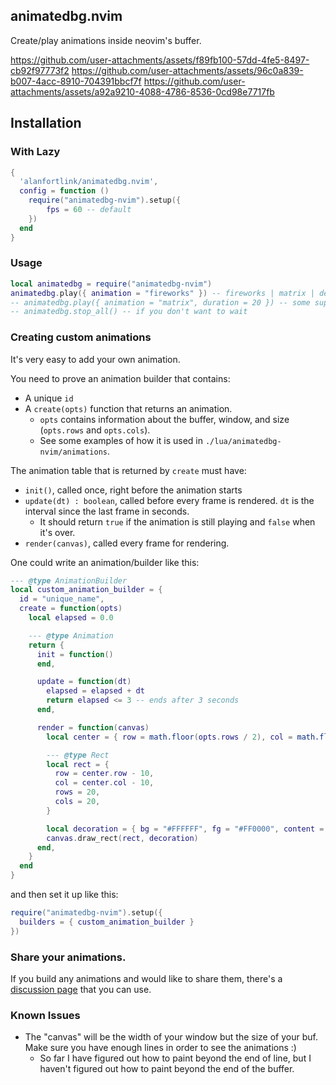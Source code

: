 ## animatedbg.nvim

Create/play animations inside neovim's buffer.

https://github.com/user-attachments/assets/f89fb100-57dd-4fe5-8497-cb92f97773f2
https://github.com/user-attachments/assets/96c0a839-b007-4acc-8910-704391bbcf7f
https://github.com/user-attachments/assets/a92a9210-4088-4786-8536-0cd98e7717fb

## Installation

### With Lazy

```lua
{
  'alanfortlink/animatedbg.nvim',
  config = function ()
    require("animatedbg-nvim").setup({
        fps = 60 -- default
    })
  end
}
```

### Usage

```lua
local animatedbg = require("animatedbg-nvim")
animatedbg.play({ animation = "fireworks" }) -- fireworks | matrix | demo 
-- animatedbg.play({ animation = "matrix", duration = 20 }) -- some support duration
-- animatedbg.stop_all() -- if you don't want to wait
```

### Creating custom animations

It's very easy to add your own animation.

You need to prove an animation builder that contains:
- A unique `id`
- A `create(opts)` function that returns an animation.
  - `opts` contains information about the buffer, window, and size (`opts.rows` and `opts.cols`).
  - See some examples of how it is used in `./lua/animatedbg-nvim/animations`.

The animation table that is returned by `create` must have:
- `init()`, called once, right before the animation starts
- `update(dt) : boolean`, called before every frame is rendered. `dt` is the interval since the last frame in seconds.
  - It should return `true` if the animation is still playing and `false` when it's over.
- `render(canvas)`, called every frame for rendering.

One could write an animation/builder like this:

```lua
--- @type AnimationBuilder
local custom_animation_builder = {
  id = "unique_name",
  create = function(opts)
    local elapsed = 0.0

    --- @type Animation
    return {
      init = function()
      end,

      update = function(dt)
        elapsed = elapsed + dt
        return elapsed <= 3 -- ends after 3 seconds
      end,

      render = function(canvas)
        local center = { row = math.floor(opts.rows / 2), col = math.floor(opts.cols / 2) }

        --- @type Rect
        local rect = {
          row = center.row - 10,
          col = center.col - 10,
          rows = 20,
          cols = 20,
        }

        local decoration = { bg = "#FFFFFF", fg = "#FF0000", content = 'X' }
        canvas.draw_rect(rect, decoration)
      end,
    }
  end
}

```

and then set it up like this:

```lua
require("animatedbg-nvim").setup({
  builders = { custom_animation_builder }
})
```

### Share your animations.

If you build any animations and would like to share them, there's a [discussion page](https://github.com/alanfortlink/animatedbg.nvim/discussions/1) that you can use.

### Known Issues

- The "canvas" will be the width of your window but the size of your buf. Make sure you have enough lines in order to see the animations :)
  - So far I have figured out how to paint beyond the end of line, but I haven't figured out how to paint beyond the end of the buffer.


